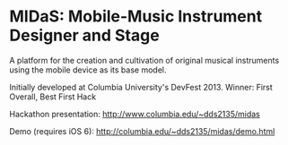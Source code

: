 MIDaS: Mobile-Music Instrument Designer and Stage
=====

A platform for the creation and cultivation of original musical instruments using the mobile device as its base model.

Initially developed at Columbia University's DevFest 2013.
Winner: First Overall, Best First Hack

Hackathon presentation:
http://www.columbia.edu/~dds2135/midas

Demo (requires iOS 6):
http://columbia.edu/~dds2135/midas/demo.html
